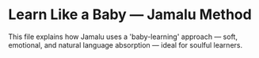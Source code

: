 # Learn Like a Baby — Jamalu Method

This file explains how Jamalu uses a 'baby-learning' approach — soft, emotional, and natural language absorption — ideal for soulful learners.